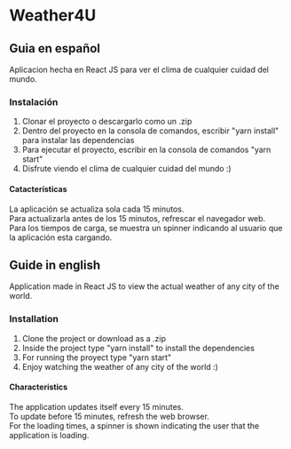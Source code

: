 # Weather4U
## Guia en español
Aplicacion hecha en React JS para ver el clima de cualquier cuidad del mundo.

### Instalación
1. Clonar el proyecto o descargarlo como un .zip
2. Dentro del proyecto en la consola de comandos, escribir "yarn install" para instalar las dependencias
3. Para ejecutar el proyecto, escribir en la consola de comandos "yarn start"
4. Disfrute viendo el clima de cualquier cuidad del mundo :)

#### Catacterísticas
La aplicación se actualiza sola cada 15 minutos.<br>
Para actualizarla antes de los 15 minutos, refrescar el navegador web.<br>
Para los tiempos de carga, se muestra un spinner indicando al usuario que la aplicación esta cargando.

## Guide in english
Application made in React JS to view the actual weather of any city of the world.

### Installation
1. Clone the project or download as a .zip
2. Inside the project type "yarn install" to install the dependencies
3. For running the proyect type "yarn start"
4. Enjoy watching the weather of any city of the world :)

#### Characteristics
The application updates itself every 15 minutes.<br>
To update before 15 minutes, refresh the web browser.<br>
For the loading times, a spinner is shown indicating the user that the application is loading.
